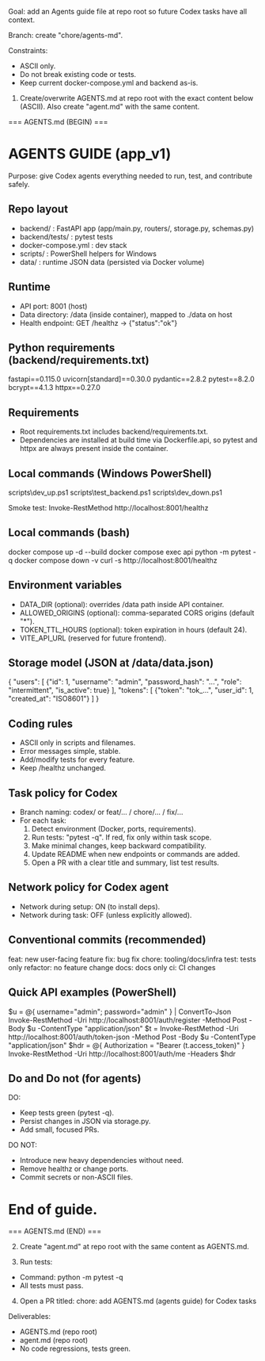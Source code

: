 Goal: add an Agents guide file at repo root so future Codex tasks have all context.

Branch: create "chore/agents-md".

Constraints:
- ASCII only.
- Do not break existing code or tests.
- Keep current docker-compose.yml and backend as-is.

1) Create/overwrite AGENTS.md at repo root with the exact content below (ASCII). Also create "agent.md" with the same content.

=== AGENTS.md (BEGIN) ===
# AGENTS GUIDE (app_v1)

Purpose: give Codex agents everything needed to run, test, and contribute safely.

## Repo layout
- backend/ : FastAPI app (app/main.py, routers/, storage.py, schemas.py)
- backend/tests/ : pytest tests
- docker-compose.yml : dev stack
- scripts/ : PowerShell helpers for Windows
- data/ : runtime JSON data (persisted via Docker volume)

## Runtime
- API port: 8001 (host)
- Data directory: /data (inside container), mapped to ./data on host
- Health endpoint: GET /healthz -> {"status":"ok"}

## Python requirements (backend/requirements.txt)
fastapi==0.115.0
uvicorn[standard]==0.30.0
pydantic==2.8.2
pytest==8.2.0
bcrypt==4.1.3
httpx==0.27.0

## Requirements
- Root requirements.txt includes backend/requirements.txt.
- Dependencies are installed at build time via Dockerfile.api, so pytest and httpx are always present inside the container.

## Local commands (Windows PowerShell)
scripts\\dev_up.ps1
scripts\\test_backend.ps1
scripts\\dev_down.ps1

Smoke test:
Invoke-RestMethod http://localhost:8001/healthz

## Local commands (bash)
docker compose up -d --build
docker compose exec api python -m pytest -q
docker compose down -v
curl -s http://localhost:8001/healthz

## Environment variables
- DATA_DIR (optional): overrides /data path inside API container.
- ALLOWED_ORIGINS (optional): comma-separated CORS origins (default "*").
- TOKEN_TTL_HOURS (optional): token expiration in hours (default 24).
- VITE_API_URL (reserved for future frontend).

## Storage model (JSON at /data/data.json)
{
  "users": [
    {"id": 1, "username": "admin", "password_hash": "...", "role": "intermittent", "is_active": true}
  ],
  "tokens": [
    {"token": "tok_...", "user_id": 1, "created_at": "ISO8601"}
  ]
}

## Coding rules
- ASCII only in scripts and filenames.
- Error messages simple, stable.
- Add/modify tests for every feature.
- Keep /healthz unchanged.

## Task policy for Codex
- Branch naming: codex/<short-topic> or feat/... / chore/... / fix/...
- For each task:
  1) Detect environment (Docker, ports, requirements).
  2) Run tests: "pytest -q". If red, fix only within task scope.
  3) Make minimal changes, keep backward compatibility.
  4) Update README when new endpoints or commands are added.
  5) Open a PR with a clear title and summary, list test results.

## Network policy for Codex agent
- Network during setup: ON (to install deps).
- Network during task: OFF (unless explicitly allowed).

## Conventional commits (recommended)
feat: new user-facing feature
fix: bug fix
chore: tooling/docs/infra
test: tests only
refactor: no feature change
docs: docs only
ci: CI changes

## Quick API examples (PowerShell)
$u = @{ username="admin"; password="admin" } | ConvertTo-Json
Invoke-RestMethod -Uri http://localhost:8001/auth/register -Method Post -Body $u -ContentType "application/json"
$t = Invoke-RestMethod -Uri http://localhost:8001/auth/token-json -Method Post -Body $u -ContentType "application/json"
$hdr = @{ Authorization = "Bearer $($t.access_token)" }
Invoke-RestMethod -Uri http://localhost:8001/auth/me -Headers $hdr

## Do and Do not (for agents)
DO:
- Keep tests green (pytest -q).
- Persist changes in JSON via storage.py.
- Add small, focused PRs.

DO NOT:
- Introduce new heavy dependencies without need.
- Remove healthz or change ports.
- Commit secrets or non-ASCII files.

# End of guide.
=== AGENTS.md (END) ===

2) Create "agent.md" at repo root with the same content as AGENTS.md.

3) Run tests:
- Command: python -m pytest -q
- All tests must pass.

4) Open a PR titled:
chore: add AGENTS.md (agents guide) for Codex tasks

Deliverables:
- AGENTS.md (repo root)
- agent.md (repo root)
- No code regressions, tests green.
